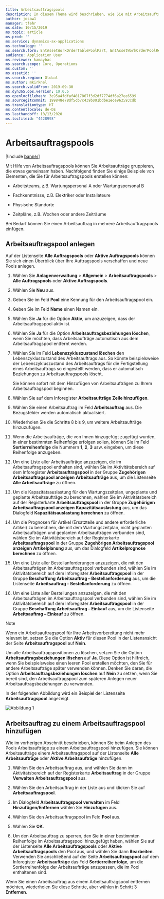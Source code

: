 ```yaml
---
title: Arbeitsauftragspools
description: In diesem Thema wird beschrieben, wie Sie mit Arbeitsauftragspools im Anlagenmanagement arbeiten.
author: josaw1
manager: tfehr
ms.date: 10/15/2019
ms.topic: article
ms.prod: ''
ms.service: dynamics-ax-applications
ms.technology: ''
ms.search.form: EntAssetWorkOrderTablePoolPart, EntAssetWorkOrderPoolReferenceInfoPart, EntAssetWorkOrderPool, EntAssetWorkOrderPoolPreviewPart
audience: Application User
ms.reviewer: kamaybac
ms.search.scope: Core, Operations
ms.custom: ''
ms.assetid: ''
ms.search.region: Global
ms.author: mkirknel
ms.search.validFrom: 2019-09-30
ms.dyn365.ops.version: 10.0.5
ms.openlocfilehash: 3e95a4fdfaf4817867f3d2df7774df6a27ee6599
ms.sourcegitcommit: 199848e78df5cb7c439b001bdbe1ece963593cdb
ms.translationtype: HT
ms.contentlocale: de-DE
ms.lasthandoff: 10/13/2020
ms.locfileid: "4428998"
---
```

# <a name="work-order-pools"></a>Arbeitsauftragspools

[!include [banner](../../includes/banner.md)]


Mit Hilfe von Arbeitsauftragspools können Sie Arbeitsaufträge gruppieren, die etwas gemeinsam haben. Nachfolgend finden Sie einige Beispiele von Elementen, die Sie für Arbeitsauftragspools erstellen können:

- Arbeitsteams, z.B. Wartungspersonal A oder Wartungspersonal B  

- Fachkenntnisse, z.B. Elektriker oder Installateure  

- Physische Standorte  

- Zeitpläne, z.B. Wochen oder andere Zeiträume  

Bei Bedarf können Sie einen Arbeitsauftrag in mehrere Arbeitsauftragspools einfügen.


## <a name="create-a-work-order-pool"></a>Arbeitsauftragspool anlegen

Auf der Listenseite **Alle Auftragspools** oder **Aktive Auftragspools** können Sie sich einen Überblick über Ihre Auftragspools verschaffen und neue Pools anlegen.

1. Wählen Sie **Anlagenverwaltung** > **Allgemein** > **Arbeitsauftragspools** > **Alle Auftragspools** oder **Aktive Auftragspools**.

2. Wählen Sie **Neu** aus.

3. Geben Sie im Feld **Pool** eine Kennung für den Arbeitsauftragspool ein.

4. Geben Sie im Feld **Name** einen Namen ein.

5. Wählen Sie **Ja** für die Option **Aktiv**, um anzuzeigen, dass der Arbeitsauftragspool aktiv ist.

6. Wählen Sie **Ja** für die Option **Arbeitsauftragsbeziehungen löschen**, wenn Sie möchten, dass Arbeitsaufträge automatisch aus dem Arbeitsauftragspool entfernt werden.

7. Wählen Sie im Feld **Lebenszykluszustand löschen** den Lebenszykluszustand des Arbeitsauftrags aus. So könnte beispielsweise der Lebenszykluszustand des Arbeitsauftrags für die Fertigstellung eines Arbeitsauftrags so eingestellt werden, dass er automatisch Beziehungen zu Arbeitsauftragspools löscht.

    Sie können sofort mit dem Hinzufügen von Arbeitsaufträgen zu Ihrem Arbeitsauftragspool beginnen.

8. Wählen Sie auf dem Inforegister **Arbeitsaufträge** **Zeile hinzufügen**.

9. Wählen Sie einen Arbeitsauftrag im Feld **Arbeitsauftrag** aus. Die Bezugsfelder werden automatisch aktualisiert.

10. Wiederholen Sie die Schritte 8 bis 9, um weitere Arbeitsaufträge hinzuzufügen.

11. Wenn die Arbeitsaufträge, die von Ihnen hinzugefügt zugefügt wurden, in einer bestimmten Reihenfolge erfolgen sollen, können Sie im Feld **Sortierreihenfolge** die Nummern **1**, **2**, **3** usw. eingeben, um diese Reihenfolge anzugeben.

12. Um eine Liste aller Arbeitsaufträge anzuzeigen, die im Arbeitsauftragspool enthalten sind, wählen Sie im Aktivitätsbereich auf dem Inforegister **Arbeitsauftragspool** in der Gruppe **Zugehörigen Arbeitsauftragspool anzeigen** **Arbeitsaufträge** aus, um die Listenseite **Alle Arbeitsaufträge** zu öffnen.

13. Um die Kapazitätsauslastung für den Wartungszeitplan, ungeplante und geplante Arbeitsaufträge zu berechnen, wählen Sie im Aktivitätsbereich auf der Registerkarte **Arbeitsauftragspool** in der Gruppe **Zugehörigen Arbeitsauftragspool anzeigen** **Kapazitätsauslastung** aus, um das Dialogfeld **Kapazitätsauslastung berechnen** zu öffnen.

14. Um die Prognosen für Artikel (Ersatzteile und andere erforderliche Artikel) zu berechnen, die mit dem Wartungszeitplan, nicht geplanten Arbeitsaufträgen und geplanten Arbeitsaufträgen verbunden sind, wählen Sie im Aktivitätsbereich auf der Registerkarte **Arbeitsauftragspool** in der Gruppe **Zugehörigen Arbeitsauftragspool anzeigen** **Artikelplanung** aus, um das Dialogfeld **Artikelprognose berechnen** zu öffnen.

15. Um eine Liste aller Bestellanforderungen anzuzeigen, die mit den Arbeitsaufträgen im Arbeitsauftragspool verbunden sind, wählen Sie im Aktivitätsbereich auf dem Inforegister **Arbeitsauftragspool** in der Gruppe **Beschaffung** **Arbeitsauftrag – Bestellanforderung** aus, um die Listenseite **Arbeitsauftrag – Bestellanforderung** zu öffnen.

16. Um eine Liste aller Bestellungen anzuzeigen, die mit den Arbeitsaufträgen im Arbeitsauftragspool verbunden sind, wählen Sie im Aktivitätsbereich auf dem Inforegister **Arbeitsauftragspool** in der Gruppe **Beschaffung** **Arbeitsauftrag – Einkauf** aus, um die Listenseite **Arbeitsauftrag – Einkauf** zu öffnen.

>[!NOTE]
>Wenn ein Arbeitsauftragspool für Ihre Arbeitsvorbereitung nicht mehr relevant ist, setzen Sie die Option **Aktiv** für diesen Pool in der Listenansicht der Seite **Arbeitsauftragspool** auf **Nein**.

Um alle Arbeitsauftragspositionen zu löschen, setzen Sie die Option **Arbeitsauftragsbeziehungen löschen** auf **Ja**. Diese Option ist hilfreich, wenn Sie beispielsweise einen leeren Pool erstellen möchten, den Sie für andere Arbeitsaufträge später verwenden können. Denken Sie daran, die Option **Arbeitsauftragsbeziehungen löschen** auf **Nein** zu setzen, wenn Sie bereit sind, den Arbeitsauftragspool zum späteren Anlegen neuer Arbeitsauftragsbeziehungen zu verwenden.

In der folgenden Abbildung wird ein Beispiel der Listenseite **Arbeitsauftragspool** angezeigt.

![Abbildung 1](media/22-work-orders.png)


## <a name="add-a-work-order-to-a-work-order-pool"></a>Arbeitsauftrag zu einem Arbeitsauftragspool hinzufügen

Wie im vorherigen Abschnitt beschrieben, können Sie beim Anlegen des Pools Arbeitsaufträge zu einem Arbeitsauftragspool hinzufügen. Sie können Arbeitsaufträge einem Arbeitsauftragspool auf der Listenseite **Alle Arbeitsaufträge** oder **Aktive Arbeitsaufträge** hinzufügen.

1. Wählen Sie den Arbeitsauftrag aus, und wählen Sie dann im Aktivitätsbereich auf der Registerkarte **Arbeitsauftrag** in der Gruppe **Verwalten** **Arbeitsauftragspool** aus.

2. Wählen Sie den Arbeitsauftrag in der Liste aus und klicken Sie auf **Arbeitsauftragspool**.

3. Im Dialogfeld **Arbeitsauftragspool verwalten** im Feld **Hinzufügen/Entfernen** wählen Sie **Hinzufügen** aus.

4. Wählen Sie den Arbeitsauftragspool im Feld **Pool** aus.

5. Wählen Sie **OK**.

6. Um den Arbeitsauftrag zu sperren, den Sie in einer bestimmten Reihenfolge im Arbeitsauftragspool hinzugefügt haben, wählen Sie auf der Listenseite **Alle Arbeitsauftragspools** oder **Aktive Arbeitsauftragspools** den Pool aus, und wählen Sie dann **Bearbeiten**. Verwenden Sie anschließend auf der Seite **Arbeitsauftragspool** auf dem Inforegister **Arbeitsaufträge** das Feld **Sortierreihenfolge**, um die Sortierreihenfolge der Arbeitsaufträge anzupassen, die im Pool enthaltenen sind.

Wenn Sie einen Arbeitsauftrag aus einem Arbeitsauftragspool entfernen möchten, wiederholen Sie diese Schritte, aber wählen in Schritt 3 **Entfernen**.

